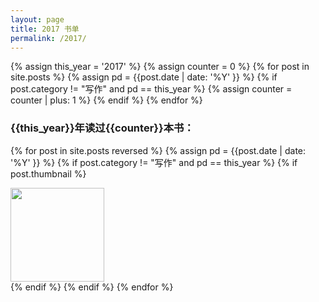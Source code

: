 ```yaml
---
layout: page
title: 2017 书单
permalink: /2017/
---
```


<div class="readings-list">
{% assign this_year = '2017' %}
{% assign counter = 0 %}
{% for post in site.posts  %}
    {% assign pd = {{post.date | date: '%Y' }} %}
    {% if post.category != "写作" and pd == this_year %}
        {% assign counter = counter | plus: 1 %}
    {% endif %}
{% endfor %}
<h3 >
<span class='header-year'>{{this_year}}</span>年读过<span class='header-counter'>{{counter}}</span>本书：
</h3>

{% for post in site.posts reversed %}
    {% assign pd = {{post.date | date: '%Y' }} %}
    {% if post.category != "写作" and pd == this_year %}
        {% if post.thumbnail %}
            <div  class="thumbnails">
            <a href="{{  post.url | prepend: site.baseurl  }}">
            <img src="{{post.thumbnail | prepend: site.baseurl }}" width='150'>
            </a>
            </div>
        {% endif %}
    {% endif %}
{% endfor %}
</div>

